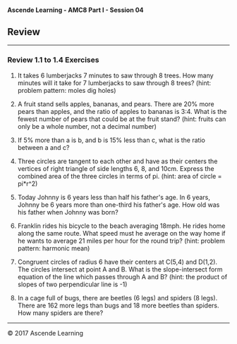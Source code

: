 #### Ascende Learning - AMC8 Part I - Session 04
## Review
- - - 

### Review 1.1 to 1.4 Exercises
1. It takes 6 lumberjacks 7 minutes to saw through 8 trees. How many minutes will it take for 7 lumberjacks to saw through 8 trees? (hint: problem pattern: moles dig holes)

2. A fruit stand sells apples, bananas, and pears. There are 20% more pears than apples, and the ratio of apples to bananas is 3:4. What is the fewest number of pears that could be at the fruit stand? (hint: fruits can only be a whole number, not a decimal number)

3. If 5% more than a is b, and b is 15% less than c, what is the ratio between a and c?

4. Three circles are tangent to each other and have as their centers the vertices of right triangle of side lengths 6, 8, and 10cm. Express the combined area of the three circles in terms of pi. (hint: area of circle = pi*r^2)

5. Today Johnny is 6 years less than half his father's age. In 6 years, Johnny be 6 years more than one-third his father's age. How old was his father when Johnny was born?

6. Franklin rides his bicycle to the beach averaging 18mph. He rides home along the same route. What speed must he average on the way home if he wants to average 21 miles per hour for the round trip? (hint: problem pattern: harmonic mean)

7. Congruent circles of radius 6 have their centers at C(5,4) and D(1,2). The circles intersect at point A and B. What is the slope-intersect form equation of the line which passes through A and B? (hint: the product of slopes of two perpendicular line is -1)

8. In a cage full of bugs, there are beetles (6 legs) and spiders (8 legs). There are 162 more legs than bugs and 18 more beetles than spiders. How many spiders are there?


- - -

<div class="footer">
    &copy; 2017 Ascende Learning
</div>

  
